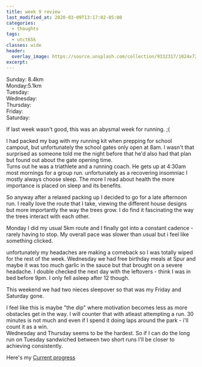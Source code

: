 ```yaml
---
title: week 9 review
last_modified_at: 2020-03-09T13:17:02-05:00
categories:
  - thoughts
tags:
  - utct65k
classes: wide
header:
  overlay_image: https://source.unsplash.com/collection/9332317/1024x720
excerpt:
---
```

Sunday: 8.4km<br>
Monday:5.1km<br>
Tuesday: <br>
Wednesday: <br>
Thursday: <br>
Friday: <br>
Saturday: <br>

If last week wasn't good, this was an abysmal week for running. ;(

I had packed my bag with my running kit when prepping for school campout, but unfortunately the school gates only open at 8am.
I wasn't that surprised as someone told me the night before that he'd also had that plan but found out about the gate opening time.  
Turns out he was a triathlete and a running coach. He gets up at 4:30am most mornings for a group run. unfortunately as a recovering insomniac I mostly always choose sleep. The more I read about health the more importance is placed on sleep and its benefits.

So anyway after a relaxed packing up I decided to go for a late afternoon run. I really love the route that I take, viewing the different house designs but more importantly the way the trees grow. I do find it fascinating the way the trees interact with each other.

Monday I did my usual 5km route and I finally got into a constant cadence - rarely having to stop. My overall pace was slower than usual but i feel like something clicked.

unfortunately my headaches are making a comeback so I was totally wiped for the rest of the week. Wednesday we had free birthday meals at Spur and maybe it was too much garlic in the sauce but that brought on a severe headache. I double checked the next day with the leftovers - think I was in bed before 9pm. I only fell asleep after 12 though.

This weekend we had two nieces sleepover so that was my Friday and Saturday gone.

I feel like this is maybe "the dip" where motivation becomes less as more obstacles get in the way. I will counter that with atleast attempting a run. 30 minutes is not much and even if I spend it doing laps around the park - i'll count it as a win.  
Wednesday and Thursday seems to be the hardest. So if I can do the long run on Tuesday sandwiched between two short runs I'll be closer to achieving consistently. 

Here's my [Current progress](https://docs.google.com/spreadsheets/d/1H0mhu07J8WtfGKEOs-UWe3nkA82EiA9dPQcAg_J0RnI/edit?usp=sharing)  
